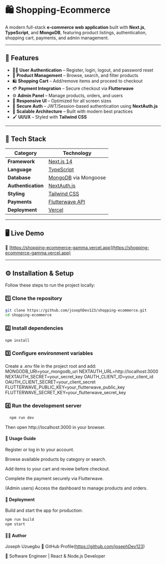 # 🛍️ Shopping-Ecommerce

A modern full-stack **e-commerce web application** built with **Next.js**, **TypeScript**, and **MongoDB**, featuring product listings, authentication, shopping cart, payments, and admin management.

---

## 🚀 Features

- 🧑‍💻 **User Authentication** – Register, login, logout, and password reset
- 🛒 **Product Management** – Browse, search, and filter products
- 🛍️ **Shopping Cart** – Add/remove items and proceed to checkout
- 💳 **Payment Integration** – Secure checkout via **Flutterwave**
- ⚙️ **Admin Panel** – Manage products, orders, and users
- 📱 **Responsive UI** – Optimized for all screen sizes
- 🔐 **Secure Auth** – JWT/Session-based authentication using **NextAuth.js**
- 🧩 **Scalable Architecture** – Built with modern best practices
- 🖌️ **UI/UX** – Styled with **Tailwind CSS**

---

## 🧰 Tech Stack

| Category           | Technology                                       |
| ------------------ | ------------------------------------------------ |
| **Framework**      | [Next.js 14](https://nextjs.org/)                |
| **Language**       | [TypeScript](https://www.typescriptlang.org/)    |
| **Database**       | [MongoDB](https://www.mongodb.com/) via Mongoose |
| **Authentication** | [NextAuth.js](https://next-auth.js.org/)         |
| **Styling**        | [Tailwind CSS](https://tailwindcss.com/)         |
| **Payments**       | [Flutterwave API](https://flutterwave.com/)      |
| **Deployment**     | [Vercel](https://vercel.com/)                    |

---

## 🖥️ Live Demo

🔗 [https://shopping-ecommerce-gamma.vercel.app](https://shopping-ecommerce-gamma.vercel.app)

---

## ⚙️ Installation & Setup

Follow these steps to run the project locally:

### 1️⃣ Clone the repository

```bash
git clone https://github.com/josephDev123/shopping-ecommerce.git
cd shopping-ecommerce
```

### 2️⃣ Install dependencies

```bash
npm install
```

### 3️⃣ Configure environment variables

Create a .env file in the project root and add:
MONGODB_URI=your_mongodb_uri
NEXTAUTH_URL=http://localhost:3000
NEXTAUTH_SECRET=your_secret_key
OAUTH_CLIENT_ID=your_client_id
OAUTH_CLIENT_SECRET=your_client_secret
FLUTTERWAVE_PUBLIC_KEY=your_flutterwave_public_key
FLUTTERWAVE_SECRET_KEY=your_flutterwave_secret_key

### 4️⃣ Run the development server

```Bash
  npm run dev
```

Then open http://localhost:3000 in your browser.

#### 🧭 Usage Guide

Register or log in to your account.

Browse available products by category or search.

Add items to your cart and review before checkout.

Complete the payment securely via Flutterwave.

(Admin users) Access the dashboard to manage products and orders.

#### 🧱 Deployment

Build and start the app for production:

```bash
npm run build
npm start
```

#### 👨‍💻 Author

Joseph Uzuegbu
🔗 GitHub Profile(https://github.com/josephDev123)

💼 Software Engineer | React & Node.js Developer
